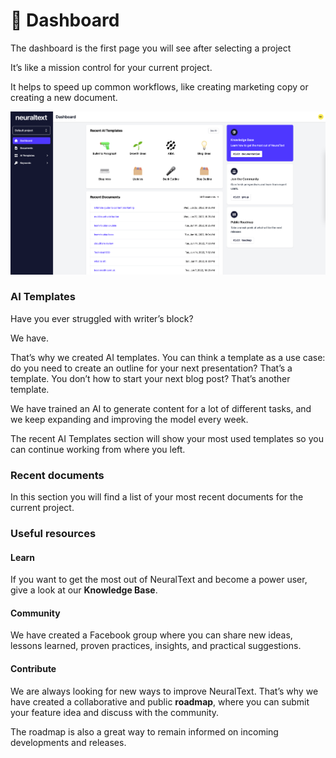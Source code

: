 # 🏡 Dashboard

The dashboard is the first page you will see after selecting a project

It’s like a mission control for your current project.

It helps to speed up common workflows, like creating marketing copy or creating a new document.

![](<../../.gitbook/assets/Screenshot 2022-06-25 at 10.54.48.png>)

### AI Templates

Have you ever struggled with writer’s block?

We have.

That’s why we created AI templates. You can think a template as a use case: do you need to create an outline for your next presentation? That’s a template. You don’t how to start your next blog post? That’s another template.

We have trained an AI to generate content for a lot of different tasks, and we keep expanding and improving the model every week.

The recent AI Templates section will show your most used templates so you can continue working from where you left.

### Recent documents

In this section you will find a list of your most recent documents for the current project.

### Useful resources

#### **Learn**

If you want to get the most out of NeuralText and become a power user, give a look at our **Knowledge Base**.

#### **Community**

We have created a Facebook group where you can share new ideas, lessons learned, proven practices, insights, and practical suggestions.

#### **Contribute**

We are always looking for new ways to improve NeuralText. That’s why we have created a collaborative and public **roadmap**, where you can submit your feature idea and discuss with the community.

The roadmap is also a great way to remain informed on incoming developments and releases.
